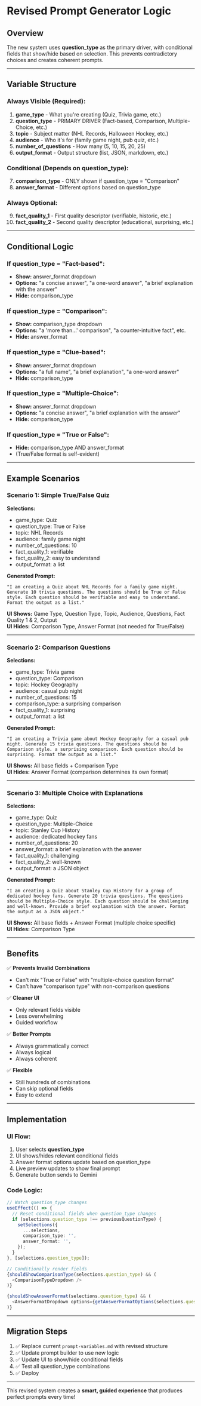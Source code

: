 # Revised Prompt Generator Logic

## Overview

The new system uses **question_type** as the primary driver, with conditional fields that show/hide based on selection. This prevents contradictory choices and creates coherent prompts.

---

## Variable Structure

### **Always Visible (Required):**

1. **game_type** - What you're creating (Quiz, Trivia game, etc.)
2. **question_type** - PRIMARY DRIVER (Fact-based, Comparison, Multiple-Choice, etc.)
3. **topic** - Subject matter (NHL Records, Halloween Hockey, etc.)
4. **audience** - Who it's for (family game night, pub quiz, etc.)
5. **number_of_questions** - How many (5, 10, 15, 20, 25)
6. **output_format** - Output structure (list, JSON, markdown, etc.)

### **Conditional (Depends on question_type):**

7. **comparison_type** - ONLY shown if question_type = "Comparison"
8. **answer_format** - Different options based on question_type

### **Always Optional:**

9. **fact_quality_1** - First quality descriptor (verifiable, historic, etc.)
10. **fact_quality_2** - Second quality descriptor (educational, surprising, etc.)

---

## Conditional Logic

### **If question_type = "Fact-based":**

- **Show:** answer_format dropdown
- **Options:** "a concise answer", "a one-word answer", "a brief explanation with the answer"
- **Hide:** comparison_type

### **If question_type = "Comparison":**

- **Show:** comparison_type dropdown
- **Options:** "a 'more than...' comparison", "a counter-intuitive fact", etc.
- **Hide:** answer_format

### **If question_type = "Clue-based":**

- **Show:** answer_format dropdown
- **Options:** "a full name", "a brief explanation", "a one-word answer"
- **Hide:** comparison_type

### **If question_type = "Multiple-Choice":**

- **Show:** answer_format dropdown
- **Options:** "a concise answer", "a brief explanation with the answer"
- **Hide:** comparison_type

### **If question_type = "True or False":**

- **Hide:** comparison_type AND answer_format
- (True/False format is self-evident)

---

## Example Scenarios

### **Scenario 1: Simple True/False Quiz**

**Selections:**

- game_type: Quiz
- question_type: True or False
- topic: NHL Records
- audience: family game night
- number_of_questions: 10
- fact_quality_1: verifiable
- fact_quality_2: easy to understand
- output_format: a list

**Generated Prompt:**

```
"I am creating a Quiz about NHL Records for a family game night. Generate 10 trivia questions. The questions should be True or False style. Each question should be verifiable and easy to understand. Format the output as a list."
```

**UI Shows:** Game Type, Question Type, Topic, Audience, Questions, Fact Quality 1 & 2, Output  
**UI Hides:** Comparison Type, Answer Format (not needed for True/False)

---

### **Scenario 2: Comparison Questions**

**Selections:**

- game_type: Trivia game
- question_type: Comparison
- topic: Hockey Geography
- audience: casual pub night
- number_of_questions: 15
- comparison_type: a surprising comparison
- fact_quality_1: surprising
- output_format: a list

**Generated Prompt:**

```
"I am creating a Trivia game about Hockey Geography for a casual pub night. Generate 15 trivia questions. The questions should be Comparison style. a surprising comparison. Each question should be surprising. Format the output as a list."
```

**UI Shows:** All base fields + Comparison Type  
**UI Hides:** Answer Format (comparison determines its own format)

---

### **Scenario 3: Multiple Choice with Explanations**

**Selections:**

- game_type: Quiz
- question_type: Multiple-Choice
- topic: Stanley Cup History
- audience: dedicated hockey fans
- number_of_questions: 20
- answer_format: a brief explanation with the answer
- fact_quality_1: challenging
- fact_quality_2: well-known
- output_format: a JSON object

**Generated Prompt:**

```
"I am creating a Quiz about Stanley Cup History for a group of dedicated hockey fans. Generate 20 trivia questions. The questions should be Multiple-Choice style. Each question should be challenging and well-known. Provide a brief explanation with the answer. Format the output as a JSON object."
```

**UI Shows:** All base fields + Answer Format (multiple choice specific)  
**UI Hides:** Comparison Type

---

## Benefits

✅ **Prevents Invalid Combinations**

- Can't mix "True or False" with "multiple-choice question format"
- Can't have "comparison type" with non-comparison questions

✅ **Cleaner UI**

- Only relevant fields visible
- Less overwhelming
- Guided workflow

✅ **Better Prompts**

- Always grammatically correct
- Always logical
- Always coherent

✅ **Flexible**

- Still hundreds of combinations
- Can skip optional fields
- Easy to extend

---

## Implementation

### **UI Flow:**

1. User selects **question_type**
2. UI shows/hides relevant conditional fields
3. Answer format options update based on question_type
4. Live preview updates to show final prompt
5. Generate button sends to Gemini

### **Code Logic:**

```typescript
// Watch question_type changes
useEffect(() => {
  // Reset conditional fields when question_type changes
  if (selections.question_type !== previousQuestionType) {
    setSelections({
      ...selections,
      comparison_type: '',
      answer_format: '',
    });
  }
}, [selections.question_type]);

// Conditionally render fields
{shouldShowComparisonType(selections.question_type) && (
  <ComparisonTypeDropdown />
)}

{shouldShowAnswerFormat(selections.question_type) && (
  <AnswerFormatDropdown options={getAnswerFormatOptions(selections.question_type)} />
)}
```

---

## Migration Steps

1. ✅ Replace current `prompt-variables.md` with revised structure
2. ✅ Update prompt builder to use new logic
3. ✅ Update UI to show/hide conditional fields
4. ✅ Test all question_type combinations
5. ✅ Deploy

---

This revised system creates a **smart, guided experience** that produces perfect prompts every time!
